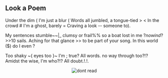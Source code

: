## Look a Poem

Under the dim ( I'm just a blur (
Words all jumbled, a tongue-tied >
< In the crowd # I'm a ghost, barely =
Craving a look -- someone to).

My sentences stumble~~|_ clumsy or frail%%
so a boat lost in me $?no wind?$ >>10 sails.
Aching for that glance >> to be part of your song.
In this world ($) do I even ?

Too shaky ~{ eyes too }~ I'm ; true?
All words. no way through too?!?
Amidst the wise, I'm who?!?
All doubt.!.!.

<div style="display: flex; align-items: center; justify-content: center; max-width: 100%;">
    <img src="/writing/images/dont-read.png" alt="dont read" style="max-width: 100%; max-height: 100%;">
</div>